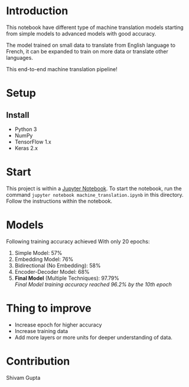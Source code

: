 # Introduction
This notebook have different type of machine translation models starting from simple models to advanced models with good accuracy.

The model trained on small data to translate from English language to French, it can be expanded to train on more data or translate other languages.

This end-to-end machine translation pipeline!
# Setup

## Install
- Python 3
- NumPy
- TensorFlow 1.x
- Keras 2.x

# Start
This project is within a [Jupyter Notebook](http://jupyter.org/).  To start the notebook, run the command `jupyter notebook machine_translation.ipynb` in this directory.
Follow the instructions within the notebook.

# Models
Following training accuracy achieved With only 20 epochs:<br/>
1. Simple Model: 57% <br/>
2. Embedding Model: 76% <br/>
3. Bidirectional (No Embedding): 58% <br/>
4. Encoder-Decoder Model: 68% <br/>
5. **Final Model** (Multiple Techniques): 97.79% <br/>
    *Final Model training accuracy reached 96.2% by the 10th epoch*

# Thing to improve
- Increase epoch for higher accuracy <br/>
- Increase training data <br/>
- Add more layers or more units for deeper understanding of data. <br/>

# Contribution
Shivam Gupta
